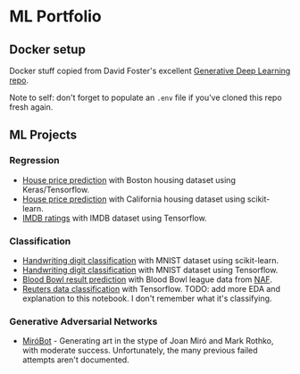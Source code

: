 # ML Portfolio

## Docker setup

Docker stuff copied from David Foster's excellent [Generative Deep Learning repo](https://github.com/davidADSP/Generative_Deep_Learning_2nd_Edition).

Note to self: don't forget to populate an `.env` file if you've cloned this repo fresh again.

## ML Projects

### Regression

- [House price prediction](./notebooks/boston_housing.ipynb) with Boston housing dataset using Keras/Tensorflow.
- [House price prediction](./notebooks/scikit-learn-regression-ch2.ipynb) with California housing dataset using scikit-learn.
- [IMDB ratings](./notebooks/imdb.ipynb) with IMDB dataset using Tensorflow.

### Classification

- [Handwriting digit classification](./notebooks/scit-learn-classification-ch3.ipynb) with MNIST dataset using scikit-learn.
- [Handwriting digit classification](./notebooks/mnist.ipynb) with MNIST dataset using Tensorflow.
- [Blood Bowl result prediction](./notebooks/Blood%20Bowl.ipynb) with Blood Bowl league data from [NAF](https://www.thenaf.net/).
- [Reuters data classification](./notebooks/reuters.ipynb) with Tensorflow. TODO: add more EDA and explanation to this notebook. I don't remember what it's classifying.

### Generative Adversarial Networks

- [MiróBot](https://github.com/Pappa/MiroBot) - Generating art in the stype of Joan Miró and Mark Rothko, with moderate success. Unfortunately, the many previous failed attempts aren't documented.